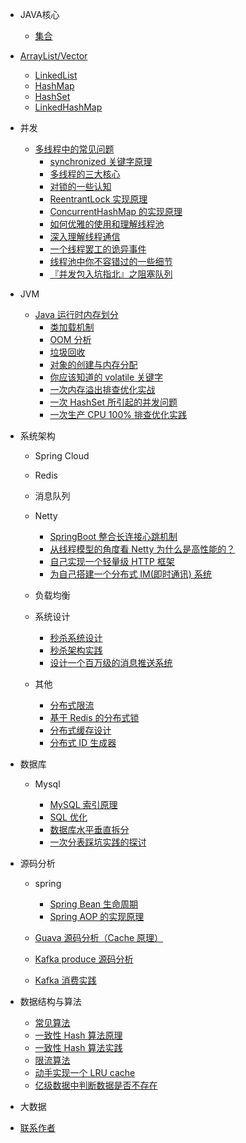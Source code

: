 - JAVA核心

  - [集合]()
- [ArrayList/Vector](collections/ArrayList.md)
    - [LinkedList](collections/LinkedList.md)
    - [HashMap](collections/HashMap.md)
    - [HashSet](collections/HashSet.md)
    - [LinkedHashMap](collections/LinkedHashMap.md)
    
- 并发
  
  - [多线程中的常见问题](thread/Thread-common-problem.md)
    - [synchronized 关键字原理](thread/Synchronize.md)
    - [多线程的三大核心](thread/Threadcore.md)
    - [对锁的一些认知](thread/Java-lock.md)
    - [ReentrantLock 实现原理 ](thread/ReentrantLock.md)
    - [ConcurrentHashMap 的实现原理](thread/ConcurrentHashMap.md)
    - [如何优雅的使用和理解线程池](thread/ThreadPoolExecutor.md)
    - [深入理解线程通信](thread/thread-communication.md)
    - [一个线程罢工的诡异事件](thread/thread-gone.md)
    - [线程池中你不容错过的一些细节](thread/thread-gone2.md)
    - [『并发包入坑指北』之阻塞队列](thread/ArrayBlockingQueue.md)
  
- JVM
  
  - [Java 运行时内存划分](jvm/MemoryAllocation.md)
    - [类加载机制](jvm/ClassLoad.md)
    - [OOM 分析](jvm/OOM-analysis.md)
    - [垃圾回收](jvm/GarbageCollection.md)
    - [对象的创建与内存分配](jvm/newObject.md)
    - [你应该知道的 volatile 关键字](jvm/volatile.md)
    - [一次内存溢出排查优化实战](jvm/OOM-Disruptor.md)
    - [一次 HashSet 所引起的并发问题](jvm/JVM-concurrent-HashSet-problem.md)
    - [一次生产 CPU 100% 排查优化实践](jvm/cpu-percent-100.md)
  
- 系统架构

  - Spring Cloud
  
  
  - Redis
  
  
  - 消息队列
  
  
  - Netty
  
    - [SpringBoot 整合长连接心跳机制](netty/Netty(1)TCP-Heartbeat.md)
    - [从线程模型的角度看 Netty 为什么是高性能的？](netty/Netty(2)Thread-model.md)
    - [自己实现一个轻量级 HTTP 框架](netty/cicada.md)
    - [为自己搭建一个分布式 IM(即时通讯) 系统](netty/cim.md)
  
  - 负载均衡
  
  
  - 系统设计
  
    - [秒杀系统设计](architecture-design/Spike.md)
    - [秒杀架构实践](architecture-design/seconds-kill.md)
    - [设计一个百万级的消息推送系统](architecture-design/million-sms-push.md)
	
  - 其他
  
    - [分布式限流](distributed/Distributed-Limit.md)
    - [基于 Redis 的分布式锁](distributed/distributed-lock-redis.md)
    - [分布式缓存设计](distributed/Cache-design.md)
    - [分布式 ID 生成器](distributed/ID-generator.md)
  
- 数据库

  - Mysql

	- [MySQL 索引原理](db/MySQL-Index.md)
	- [SQL 优化](db/SQL-optimization.md)
	- [数据库水平垂直拆分](db/DB-split.md)
	- [一次分表踩坑实践的探讨](db/sharding-db.md)
  
- 源码分析

  - spring

	- [Spring Bean 生命周期](frame/spring-bean-lifecycle.md)
	- [Spring AOP 的实现原理](frame/SpringAOP.md) 
  - [Guava 源码分析（Cache 原理）](frame/guava-cache.md)
  - [Kafka produce 源码分析](frame/kafka-product.md)
  - [Kafka 消费实践](frame/kafka-consumer.md)

- 数据结构与算法

  - [常见算法](algorithm/common-algorithm.md)
  - [一致性 Hash 算法原理](algorithm/Consistent-Hash.md)
  - [一致性 Hash 算法实践](algorithm/consistent-hash-implement.md)
  - [限流算法](algorithm/Limiting.md)
  - [动手实现一个 LRU cache](algorithm/LRU-cache.md)
  - [亿级数据中判断数据是否不存在](algorithm/guava-bloom-filter.md)

- 大数据

- [联系作者](contactme.md)
